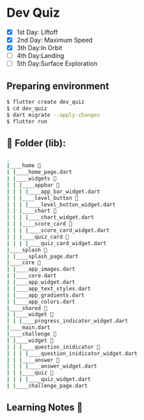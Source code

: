 # Dev Quiz

- [x] 1st Day: Liftoff
- [x] 2nd Day: Maximum Speed
- [x] 3th Day:In Orbit
- [ ] 4th Day:Landing
- [ ] 5th Day:Surface Exploration

## Preparing environment

```bash
$ flutter create dev_quiz
$ cd dev_quiz
$ dart migrate --apply-changes
$ flutter run
```
## 📂 Folder (lib):  

```bash
.
|____home 📂
| |____home_page.dart
| |____widgets 📂
| | |____appbar 📂
| | | |____app_bar_widget.dart
| | |____level_button 📂
| | | |____level_button_widget.dart
| | |____chart 📂
| | | |____chart_widget.dart
| | |____score_card 📂
| | | |____score_card_widget.dart
| | |____quiz_card 📂
| | | |____quiz_card_widget.dart
|____splash 📂
| |____splash_page.dart
|____core 📂
| |____app_images.dart
| |____core.dart
| |____app_widget.dart
| |____app_text_styles.dart
| |____app_gradients.dart
| |____app_colors.dart
|____shared 📂
| |____widget 📂
| | |____progress_indicator_widget.dart
|____main.dart
|____challenge 📂
| |____widget 📂
| | |____question_inidicator 📂
| | | |____question_inidicator_widget.dart
| | |____answer 📂
| | | |____answer_widget.dart
| | |____quiz 📂
| | | |____quiz_widget.dart
| |____challenge_page.dart

```

## Learning Notes 📝
